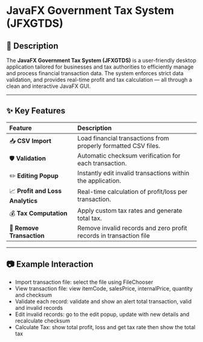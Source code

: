 # JavaFX Government Tax System (JFXGTDS)

## 📝 Description

The **JavaFX Government Tax System (JFXGTDS)** is a user-friendly desktop application tailored for businesses and tax authorities to efficiently manage and process financial transaction data. The system enforces strict data validation, and provides real-time profit and tax calculation — all through a clean and interactive JavaFX GUI.

---

## ✨ Key Features

| Feature                          | Description                                                         |
|:---------------------------------|:--------------------------------------------------------------------|
| 📥 **CSV Import**                | Load financial transactions from properly formatted CSV files.      |
| 🛡️ **Validation**               | Automatic checksum verification for each transaction.               |
| ✏️ **Editing Popup**             | Instantly edit invalid transactions within the application.         |
| 📈 **Profit and Loss Analytics** | Real-time calculation of profit/loss per transaction.               |
| 💰 **Tax Computation**           | Apply custom tax rates and generate total tax.                      |
| 🧹 **Remove Transaction**        | Remove invalid records and zero profit records in transaction file  |

---

## 📷 Example Interaction

- Import transaction file: select the file using FileChooser
- View transaction file: view itemCode, salesPrice, internalPrice, quantity and checksum
- Validate each record: validate and show an alert total transaction, valid and invalid records
- Edit invalid records: go to the edit popup, update with new details and recalculate checksum
- Calculate Tax: show total profit, loss and get tax rate then show the total tax